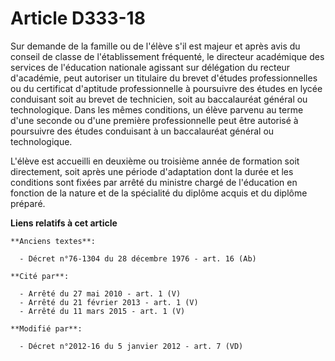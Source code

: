 # Article D333-18

Sur demande de la famille ou de l'élève s'il est majeur et après avis du conseil de classe de l'établissement fréquenté,
le directeur académique des services de l'éducation nationale agissant sur délégation du recteur d'académie, peut autoriser
un titulaire du brevet d'études professionnelles ou du certificat d'aptitude professionnelle à poursuivre des études en lycée
conduisant soit au brevet de technicien, soit au baccalauréat général ou technologique. Dans les mêmes conditions, un élève
parvenu au terme d'une seconde ou d'une première professionnelle peut être autorisé à poursuivre des études conduisant à un
baccalauréat général ou technologique. 

L'élève est accueilli en deuxième ou troisième année de formation soit directement, soit après une période d'adaptation dont
la durée et les conditions sont fixées par arrêté du ministre chargé de l'éducation en fonction de la nature et de la
spécialité du diplôme acquis et du diplôme préparé.

**Liens relatifs à cet article**

	**Anciens textes**:

	  - Décret n°76-1304 du 28 décembre 1976 - art. 16 (Ab)

	**Cité par**:

	  - Arrêté du 27 mai 2010 - art. 1 (V)
	  - Arrêté du 21 février 2013 - art. 1 (V)
	  - Arrêté du 11 mars 2015 - art. 1 (V)

	**Modifié par**:

	  - Décret n°2012-16 du 5 janvier 2012 - art. 7 (VD)
